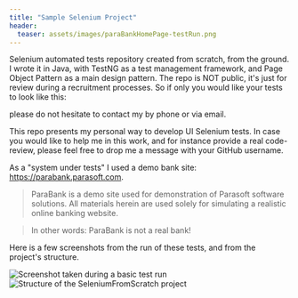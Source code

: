 ```yaml
---
title: "Sample Selenium Project"
header:
  teaser: assets/images/paraBankHomePage-testRun.png
---
```


Selenium automated tests repository created from scratch, from the ground. I wrote it in Java, with TestNG as a test management framework, and Page Object Pattern as a main design pattern. 
The repo is NOT public, it's just for review during a recruitment processes. So if only you would like your tests to look like this:

<script src="https://gist.github.com/AdamSajewicz/f0d385c1ad7fde83179c356faed21116.js"></script>

please do not hesitate to contact my by phone or via email.

This repo presents my personal way to develop UI Selenium tests. In case you would like to help me in this work, and for instance provide a real code-review, please feel free to drop me a message with your GitHub username.

As a "system under tests" I used a demo bank site: https://parabank.parasoft.com.
> ParaBank is a demo site used for demonstration of Parasoft software solutions.
> All materials herein are used solely for simulating a realistic online banking website.

> In other words: ParaBank is not a real bank!

Here is a few screenshots from the run of these tests, and from the project's structure.

<img src="{{ site.url }}{{ site.baseurl }}/assets/images/paraBankHomePage-testRun.png" alt="Screenshot taken during a basic test run">
<img src="{{ site.url }}{{ site.baseurl }}/assets/images/sfs_structure.png" alt="Structure of the SeleniumFromScratch project">
